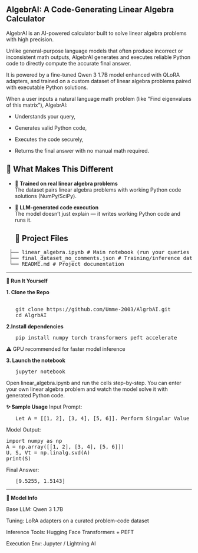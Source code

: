 ## AlgebrAI: A Code-Generating Linear Algebra Calculator
AlgebrAI is an AI-powered calculator built to solve linear algebra problems with high precision.

Unlike general-purpose language models that often produce incorrect or inconsistent math outputs, AlgebrAI generates and executes reliable Python code to directly compute the accurate final answer.

It is powered by a fine-tuned Qwen 3 1.7B model enhanced with QLoRA adapters, and trained on a custom dataset of linear algebra problems paired with executable Python solutions.

When a user inputs a natural language math problem (like "Find eigenvalues of this matrix"), AlgebrAI:

- Understands your query,

- Generates valid Python code,

- Executes the code securely,

- Returns the final answer with no manual math required.
   
## 🧠 What Makes This Different

- 🧾 **Trained on real linear algebra problems**  
  The dataset pairs linear algebra problems with working Python code solutions (NumPy/SciPy).

- 🤖 **LLM-generated code execution**  
  The model doesn’t just explain — it writes working Python code and runs it.

  ## 📂 Project Files
<pre> ├── linear_algebra.ipynb # Main notebook (run your queries here) 
 ├── final_dataset_no_comments.json # Training/inference dataset
 └── README.md # Project documentation </pre>
---------------------------------------------------------------------------------------------------------------------------------------------------------------------------------------------------------------------
**🚀 Run It Yourself**

**1. Clone the Repo**
<pre> 
   git clone https://github.com/Umme-2003/AlgrbAI.git 
   cd AlgrbAI 
</pre>

**2.Install dependencies**
<pre>
   pip install numpy torch transformers peft accelerate
</pre>
⚠️ GPU recommended for faster model inference

**3. Launch the notebook**
<pre>
   jupyter notebook
</pre>

Open linear_algebra.ipynb and run the cells step-by-step.
You can enter your own linear algebra problem and watch the model solve it with generated Python code.

**✨ Sample Usage**
Input Prompt: 
<pre>
   Let A = [[1, 2], [3, 4], [5, 6]]. Perform Singular Value Decomposition (SVD) on matrix A and return its singular values.
</pre>
Model Output:
<pre>
import numpy as np
A = np.array([[1, 2], [3, 4], [5, 6]])
U, S, Vt = np.linalg.svd(A)
print(S)
</pre>
Final Answer:
<pre>
   [9.5255, 1.5143]
</pre>
_____________________________________________________________________________________________________________________________________________________________________________________________________________________
**🧠 Model Info**

Base LLM: Qwen 3 1.7B

Tuning: LoRA adapters on a curated problem-code dataset

Inference Tools: Hugging Face Transformers + PEFT

Execution Env: Jupyter / Lightning AI





